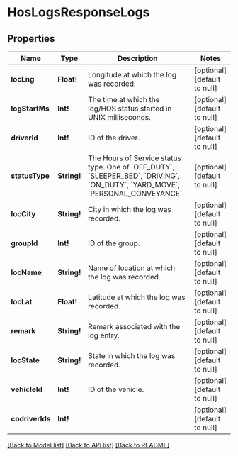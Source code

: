 # HosLogsResponseLogs

## Properties
Name | Type | Description | Notes
------------ | ------------- | ------------- | -------------
**locLng** | **Float!** | Longitude at which the log was recorded. | [optional] [default to null]
**logStartMs** | **Int!** | The time at which the log/HOS status started in UNIX milliseconds. | [optional] [default to null]
**driverId** | **Int!** | ID of the driver. | [optional] [default to null]
**statusType** | **String!** | The Hours of Service status type. One of &#x60;OFF_DUTY&#x60;, &#x60;SLEEPER_BED&#x60;, &#x60;DRIVING&#x60;, &#x60;ON_DUTY&#x60;, &#x60;YARD_MOVE&#x60;, &#x60;PERSONAL_CONVEYANCE&#x60;. | [optional] [default to null]
**locCity** | **String!** | City in which the log was recorded. | [optional] [default to null]
**groupId** | **Int!** | ID of the group. | [optional] [default to null]
**locName** | **String!** | Name of location at which the log was recorded. | [optional] [default to null]
**locLat** | **Float!** | Latitude at which the log was recorded. | [optional] [default to null]
**remark** | **String!** | Remark associated with the log entry. | [optional] [default to null]
**locState** | **String!** | State in which the log was recorded. | [optional] [default to null]
**vehicleId** | **Int!** | ID of the vehicle. | [optional] [default to null]
**codriverIds** | **Int!** |  | [optional] [default to null]

[[Back to Model list]](../README.md#documentation-for-models) [[Back to API list]](../README.md#documentation-for-api-endpoints) [[Back to README]](../README.md)


